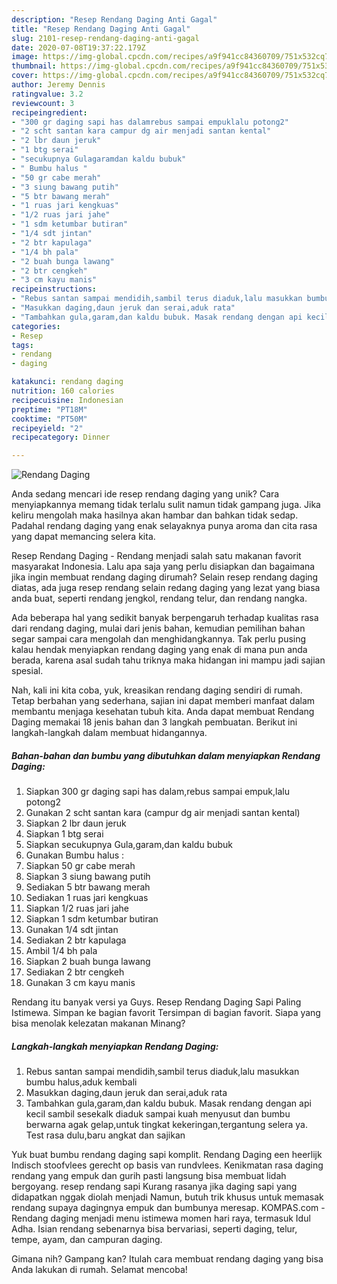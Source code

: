 ```yaml
---
description: "Resep Rendang Daging Anti Gagal"
title: "Resep Rendang Daging Anti Gagal"
slug: 2101-resep-rendang-daging-anti-gagal
date: 2020-07-08T19:37:22.179Z
image: https://img-global.cpcdn.com/recipes/a9f941cc84360709/751x532cq70/rendang-daging-foto-resep-utama.jpg
thumbnail: https://img-global.cpcdn.com/recipes/a9f941cc84360709/751x532cq70/rendang-daging-foto-resep-utama.jpg
cover: https://img-global.cpcdn.com/recipes/a9f941cc84360709/751x532cq70/rendang-daging-foto-resep-utama.jpg
author: Jeremy Dennis
ratingvalue: 3.2
reviewcount: 3
recipeingredient:
- "300 gr daging sapi has dalamrebus sampai empuklalu potong2"
- "2 scht santan kara campur dg air menjadi santan kental"
- "2 lbr daun jeruk"
- "1 btg serai"
- "secukupnya Gulagaramdan kaldu bubuk"
- " Bumbu halus "
- "50 gr cabe merah"
- "3 siung bawang putih"
- "5 btr bawang merah"
- "1 ruas jari kengkuas"
- "1/2 ruas jari jahe"
- "1 sdm ketumbar butiran"
- "1/4 sdt jintan"
- "2 btr kapulaga"
- "1/4 bh pala"
- "2 buah bunga lawang"
- "2 btr cengkeh"
- "3 cm kayu manis"
recipeinstructions:
- "Rebus santan sampai mendidih,sambil terus diaduk,lalu masukkan bumbu halus,aduk kembali"
- "Masukkan daging,daun jeruk dan serai,aduk rata"
- "Tambahkan gula,garam,dan kaldu bubuk. Masak rendang dengan api kecil sambil sesekalk diaduk sampai kuah menyusut dan bumbu berwarna agak gelap,untuk tingkat kekeringan,tergantung selera ya. Test rasa dulu,baru angkat dan sajikan"
categories:
- Resep
tags:
- rendang
- daging

katakunci: rendang daging 
nutrition: 160 calories
recipecuisine: Indonesian
preptime: "PT18M"
cooktime: "PT50M"
recipeyield: "2"
recipecategory: Dinner

---
```



![Rendang Daging](https://img-global.cpcdn.com/recipes/a9f941cc84360709/751x532cq70/rendang-daging-foto-resep-utama.jpg)

Anda sedang mencari ide resep rendang daging yang unik? Cara menyiapkannya memang tidak terlalu sulit namun tidak gampang juga. Jika keliru mengolah maka hasilnya akan hambar dan bahkan tidak sedap. Padahal rendang daging yang enak selayaknya punya aroma dan cita rasa yang dapat memancing selera kita.

Resep Rendang Daging - Rendang menjadi salah satu makanan favorit masyarakat Indonesia. Lalu apa saja yang perlu disiapkan dan bagaimana jika ingin membuat rendang daging dirumah? Selain resep rendang daging diatas, ada juga resep rendang selain redang daging yang lezat yang biasa anda buat, seperti rendang jengkol, rendang telur, dan rendang nangka.

Ada beberapa hal yang sedikit banyak berpengaruh terhadap kualitas rasa dari rendang daging, mulai dari jenis bahan, kemudian pemilihan bahan segar sampai cara mengolah dan menghidangkannya. Tak perlu pusing kalau hendak menyiapkan rendang daging yang enak di mana pun anda berada, karena asal sudah tahu triknya maka hidangan ini mampu jadi sajian spesial.


Nah, kali ini kita coba, yuk, kreasikan rendang daging sendiri di rumah. Tetap berbahan yang sederhana, sajian ini dapat memberi manfaat dalam membantu menjaga kesehatan tubuh kita. Anda dapat membuat Rendang Daging memakai 18 jenis bahan dan 3 langkah pembuatan. Berikut ini langkah-langkah dalam membuat hidangannya.

<!--inarticleads1-->

##### Bahan-bahan dan bumbu yang dibutuhkan dalam menyiapkan Rendang Daging:

1. Siapkan 300 gr daging sapi has dalam,rebus sampai empuk,lalu potong2
1. Gunakan 2 scht santan kara (campur dg air menjadi santan kental)
1. Siapkan 2 lbr daun jeruk
1. Siapkan 1 btg serai
1. Siapkan secukupnya Gula,garam,dan kaldu bubuk
1. Gunakan  Bumbu halus :
1. Siapkan 50 gr cabe merah
1. Siapkan 3 siung bawang putih
1. Sediakan 5 btr bawang merah
1. Sediakan 1 ruas jari kengkuas
1. Siapkan 1/2 ruas jari jahe
1. Siapkan 1 sdm ketumbar butiran
1. Gunakan 1/4 sdt jintan
1. Sediakan 2 btr kapulaga
1. Ambil 1/4 bh pala
1. Siapkan 2 buah bunga lawang
1. Sediakan 2 btr cengkeh
1. Gunakan 3 cm kayu manis


Rendang itu banyak versi ya Guys. Resep Rendang Daging Sapi Paling Istimewa. Simpan ke bagian favorit Tersimpan di bagian favorit. Siapa yang bisa menolak kelezatan makanan Minang? 

<!--inarticleads2-->

##### Langkah-langkah menyiapkan Rendang Daging:

1. Rebus santan sampai mendidih,sambil terus diaduk,lalu masukkan bumbu halus,aduk kembali
1. Masukkan daging,daun jeruk dan serai,aduk rata
1. Tambahkan gula,garam,dan kaldu bubuk. Masak rendang dengan api kecil sambil sesekalk diaduk sampai kuah menyusut dan bumbu berwarna agak gelap,untuk tingkat kekeringan,tergantung selera ya. Test rasa dulu,baru angkat dan sajikan


Yuk buat bumbu rendang daging sapi komplit. Rendang Daging een heerlijk Indisch stoofvlees gerecht op basis van rundvlees. Kenikmatan rasa daging rendang yang empuk dan gurih pasti langsung bisa membuat lidah bergoyang. resep rendang sapi Kurang rasanya jika daging sapi yang didapatkan nggak diolah menjadi Namun, butuh trik khusus untuk memasak rendang supaya dagingnya empuk dan bumbunya meresap. KOMPAS.com - Rendang daging menjadi menu istimewa momen hari raya, termasuk Idul Adha. Isian rendang sebenarnya bisa bervariasi, seperti daging, telur, tempe, ayam, dan campuran daging. 

Gimana nih? Gampang kan? Itulah cara membuat rendang daging yang bisa Anda lakukan di rumah. Selamat mencoba!
